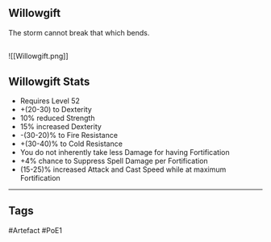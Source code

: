 ## Willowgift
The storm cannot break that which bends.
##
![[Willowgift.png]]
## Willowgift Stats
- Requires Level 52
- +(20-30) to Dexterity
- 10% reduced Strength
- 15% increased Dexterity
- -(30-20)% to Fire Resistance
- +(30-40)% to Cold Resistance
- You do not inherently take less Damage for having Fortification
- +4% chance to Suppress Spell Damage per Fortification
- (15-25)% increased Attack and Cast Speed while at maximum Fortification


---
## Tags
#Artefact
#PoE1